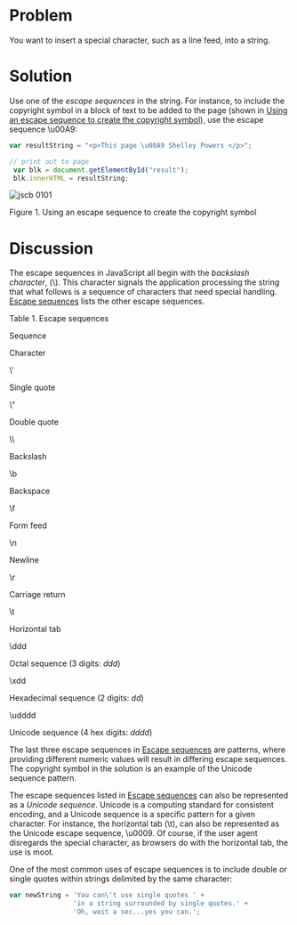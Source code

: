 # Problem

You want to insert a special character, such as a line feed, into a string.

# Solution

Use one of the _escape sequences_ in the string. For instance, to include the copyright symbol in a block of text to be added to the page (shown in [Using an escape sequence to create the copyright symbol](#page_demonstrating_use_of_escape_sequenc)), use the escape sequence \\u00A9:

```javascript
var resultString = "<p>This page \u00A9 Shelley Powers </p>";

// print out to page
 var blk = document.getElementById("result");
 blk.innerHTML = resultString;
```

![jscb 0101](images/jscb_0101.png)

Figure 1. Using an escape sequence to create the copyright symbol

# Discussion

The escape sequences in JavaScript all begin with the _backslash character_, (\\). This character signals the application processing the string that what follows is a sequence of characters that need special handling. [Escape sequences](#escape_sequences) lists the other escape sequences.

Table 1. Escape sequences  

Sequence

Character

\\'

Single quote

\\"

Double quote

\\\\

Backslash

\\b

Backspace

\\f

Form feed

\\n

Newline

\\r

Carriage return

\\t

Horizontal tab

\\ddd

Octal sequence (3 digits: _ddd_)

\\xdd

Hexadecimal sequence (2 digits: _dd_)

\\udddd

Unicode sequence (4 hex digits: _dddd_)

The last three escape sequences in [Escape sequences](#escape_sequences) are patterns, where providing different numeric values will result in differing escape sequences. The copyright symbol in the solution is an example of the Unicode sequence pattern.

The escape sequences listed in [Escape sequences](#escape_sequences) can also be represented as a _Unicode sequence_. Unicode is a computing standard for consistent encoding, and a Unicode sequence is a specific pattern for a given character. For instance, the horizontal tab (\\t), can also be represented as the Unicode escape sequence, \\u0009. Of course, if the user agent disregards the special character, as browsers do with the horizontal tab, the use is moot.

One of the most common uses of escape sequences is to include double or single quotes within strings delimited by the same character:

```javascript
var newString = 'You can\'t use single quotes ' +
                'in a string surrounded by single quotes.' +
                'Oh, wait a sec...yes you can.';
```